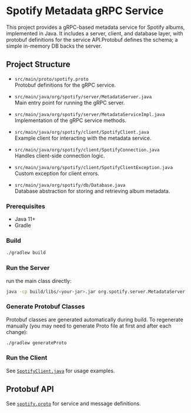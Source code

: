 # Spotify Metadata gRPC Service

This project provides a gRPC-based metadata service for Spotify albums, implemented in Java. It includes a server, client, and database layer, with protobuf definitions for the service API.Protobuf defines the schema; a simple in-memory DB backs the server.

## Project Structure

- `src/main/proto/spotify.proto`  
  Protobuf definitions for the gRPC service.

- `src/main/java/org/spotify/server/MetadataServer.java`  
  Main entry point for running the gRPC server.

- `src/main/java/org/spotify/server/MetadataServiceImpl.java`  
  Implementation of the gRPC service methods.

- `src/main/java/org/spotify/client/SpotifyClient.java`  
  Example client for interacting with the metadata service.

- `src/main/java/org/spotify/client/SpotifyConnection.java`  
  Handles client-side connection logic.

- `src/main/java/org/spotify/client/SpotifyClientException.java`  
  Custom exception for client errors.

- `src/main/java/org/spotify/db/Database.java`  
  Database abstraction for storing and retrieving album metadata.



### Prerequisites

- Java 11+
- Gradle

### Build

```sh
./gradlew build
```

### Run the Server
run the main class directly:
```sh
java -cp build/libs/<your-jar>.jar org.spotify.server.MetadataServer
```

### Generate Protobuf Classes

Protobuf classes are generated automatically during build. To regenerate manually (you may need to generate Proto file at first and after each change):
```sh
./gradlew generateProto
```

### Run the Client

See [`SpotifyClient.java`](src/main/java/org/spotify/client/SpotifyClient.java) for usage examples.

## Protobuf API

See [`spotify.proto`](src/main/proto/spotify.proto) for service and message definitions.

